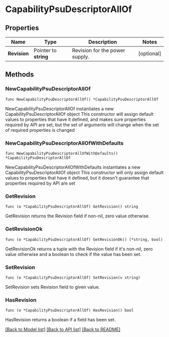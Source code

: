 # CapabilityPsuDescriptorAllOf

## Properties

Name | Type | Description | Notes
------------ | ------------- | ------------- | -------------
**Revision** | Pointer to **string** | Revision for the power supply. | [optional] 

## Methods

### NewCapabilityPsuDescriptorAllOf

`func NewCapabilityPsuDescriptorAllOf() *CapabilityPsuDescriptorAllOf`

NewCapabilityPsuDescriptorAllOf instantiates a new CapabilityPsuDescriptorAllOf object
This constructor will assign default values to properties that have it defined,
and makes sure properties required by API are set, but the set of arguments
will change when the set of required properties is changed

### NewCapabilityPsuDescriptorAllOfWithDefaults

`func NewCapabilityPsuDescriptorAllOfWithDefaults() *CapabilityPsuDescriptorAllOf`

NewCapabilityPsuDescriptorAllOfWithDefaults instantiates a new CapabilityPsuDescriptorAllOf object
This constructor will only assign default values to properties that have it defined,
but it doesn't guarantee that properties required by API are set

### GetRevision

`func (o *CapabilityPsuDescriptorAllOf) GetRevision() string`

GetRevision returns the Revision field if non-nil, zero value otherwise.

### GetRevisionOk

`func (o *CapabilityPsuDescriptorAllOf) GetRevisionOk() (*string, bool)`

GetRevisionOk returns a tuple with the Revision field if it's non-nil, zero value otherwise
and a boolean to check if the value has been set.

### SetRevision

`func (o *CapabilityPsuDescriptorAllOf) SetRevision(v string)`

SetRevision sets Revision field to given value.

### HasRevision

`func (o *CapabilityPsuDescriptorAllOf) HasRevision() bool`

HasRevision returns a boolean if a field has been set.


[[Back to Model list]](../README.md#documentation-for-models) [[Back to API list]](../README.md#documentation-for-api-endpoints) [[Back to README]](../README.md)


